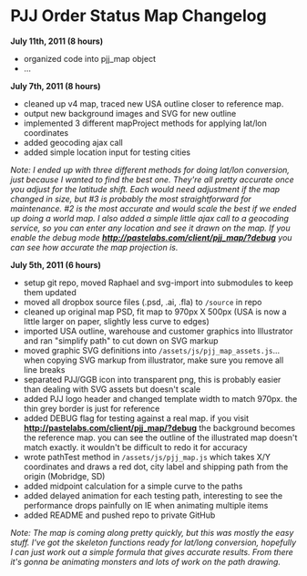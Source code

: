# PJJ Order Status Map Changelog

**July 11th, 2011 (8 hours)**

- organized code into pjj_map object
- ...


**July 7th, 2011 (8 hours)**

- cleaned up v4 map, traced new USA outline closer to reference map.
- output new background images and SVG for new outline
- implemented 3 different mapProject methods for applying lat/lon coordinates
- added geocoding ajax call
- added simple location input for testing cities

_Note:
I ended up with three different methods for doing lat/lon conversion, just because I wanted to find the best one. They're all pretty accurate once you adjust for the latitude shift. Each would need adjustment if the map changed in size, but #3 is probably the most straightforward for maintenance. #2 is the most accurate and would scale the best if we ended up doing a world map. I also added a simple little ajax call to a geocoding service, so you can enter any location and see it drawn on the map. If you enable the debug mode **http://pastelabs.com/client/pjj_map/?debug** you can see how accurate the map projection is._



**July 5th, 2011 (6 hours)**

- setup git repo, moved Raphael and svg-import into submodules to keep them updated
- moved all dropbox source files (.psd, .ai, .fla) to `/source` in repo
- cleaned up original map PSD, fit map to 970px X 500px (USA is now a little larger on paper, slightly less curve to edges)
- imported USA outline, warehouse and customer graphics into Illustrator and ran "simplify path" to cut down on SVG markup
- moved graphic SVG definitions into `/assets/js/pjj_map_assets.js`... when copying SVG markup from illustrator, make sure you remove all line breaks
- separated PJJ/GGB icon into transparent png, this is probably easier than dealing with SVG assets but doesn't scale
- added PJJ logo header and changed template width to match 970px. the thin grey border is just for reference
- added DEBUG flag for testing against a real map. if you visit **http://pastelabs.com/client/pjj_map/?debug** the background becomes the reference map. you can see the outline of the illustrated map doesn't match exactly. it wouldn't be difficult to redo it for accuracy
- wrote pathTest method in `/assets/js/pjj_map.js` which takes X/Y coordinates and draws a red dot, city label and shipping path from the origin (Mobridge, SD)
- added midpoint calculation for a simple curve to the paths
- added delayed animation for each testing path, interesting to see the performance drops painfully on IE when animating multiple items
- added README and pushed repo to private GitHub

_Note:
The map is coming along pretty quickly, but this was mostly the easy stuff. I've got the skeleton functions ready for lat/long conversion, hopefully I can just work out a simple formula that gives accurate results. From there it's gonna be animating monsters and lots of work on the path drawing._






